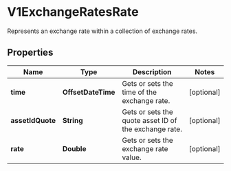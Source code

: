

# V1ExchangeRatesRate

Represents an exchange rate within a collection of exchange rates.

## Properties

| Name | Type | Description | Notes |
|------------ | ------------- | ------------- | -------------|
|**time** | **OffsetDateTime** | Gets or sets the time of the exchange rate. |  [optional] |
|**assetIdQuote** | **String** | Gets or sets the quote asset ID of the exchange rate. |  [optional] |
|**rate** | **Double** | Gets or sets the exchange rate value. |  [optional] |



